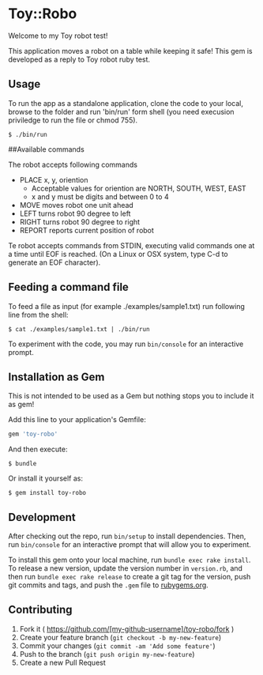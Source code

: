 # Toy::Robo

Welcome to my Toy robot test!

This application moves a robot on a table while keeping it safe! This gem is developed as a reply to Toy robot ruby test. 


## Usage

To run the app as a standalone application, clone the code to your local, browse to the folder and run 'bin/run' form shell (you need execusion priviledge to run the file or chmod 755).

```Batchfile
$ ./bin/run
```


##Available commands

The robot accepts following commands

- PLACE x, y, oriention
  - Acceptable values for oriention are NORTH, SOUTH, WEST, EAST
  - x and y must be digits and between 0 to 4
- MOVE
  moves robot one unit ahead
- LEFT
  turns robot 90 degree to left
- RIGHT
  turns robot 90 degree to right
- REPORT
  reports current position of robot

Te robot accepts commands from STDIN, executing valid commands one at a time until EOF is reached.  (On a Linux or OSX system, type C-d to generate an EOF character).

## Feeding a command file

To feed a file as input (for example ./examples/sample1.txt) run following line from the shell:

```Batchfile
$ cat ./examples/sample1.txt | ./bin/run
```

To experiment with the code, you may run `bin/console` for an interactive prompt.


## Installation as Gem

This is not intended to be used as a Gem but nothing stops you to include it as gem!

Add this line to your application's Gemfile:

```ruby
gem 'toy-robo'
```

And then execute:

    $ bundle

Or install it yourself as:

    $ gem install toy-robo

## Development

After checking out the repo, run `bin/setup` to install dependencies. Then, run `bin/console` for an interactive prompt that will allow you to experiment.

To install this gem onto your local machine, run `bundle exec rake install`. To release a new version, update the version number in `version.rb`, and then run `bundle exec rake release` to create a git tag for the version, push git commits and tags, and push the `.gem` file to [rubygems.org](https://rubygems.org).

## Contributing

1. Fork it ( https://github.com/[my-github-username]/toy-robo/fork )
2. Create your feature branch (`git checkout -b my-new-feature`)
3. Commit your changes (`git commit -am 'Add some feature'`)
4. Push to the branch (`git push origin my-new-feature`)
5. Create a new Pull Request
